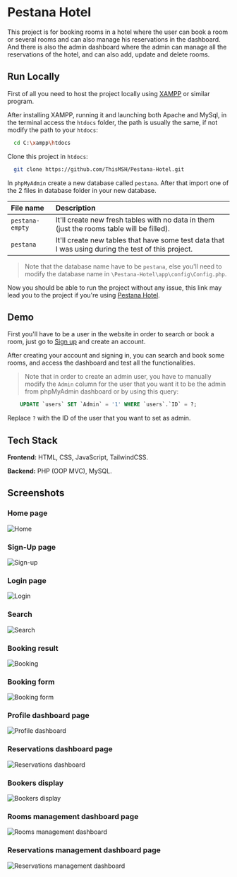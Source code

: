 
# Pestana Hotel

This project is for booking rooms in a hotel where the user can book a room or several rooms and can also manage his reservations in the dashboard. And there is also the admin dashboard where the admin can manage all the reservations of the hotel, and can also add, update and delete rooms.



## Run Locally

First of all you need to host the project locally using [XAMPP](https://www.apachefriends.org/) or similar program.

After installing XAMPP, running it and launching both Apache and MySql, in the terminal access the `htdocs` folder, the path is usually the same, if not modify the path to your `htdocs`:

```bash
  cd C:\xampp\htdocs
```

Clone this project in `htdocs`:

```bash
  git clone https://github.com/ThisMSH/Pestana-Hotel.git
```

In `phpMyAdmin` create a new database called `pestana`. After that import one of the 2 files in database folder in your new database.

| File name | Description                       |
| :-------- | :-------------------------------- |
| `pestana-empty`      | It'll create new fresh tables with no data in them (just the rooms table will be filled). |
| `pestana`      | It'll create new tables that have some test data that I was using during the test of this project. |

> Note that the database name have to be `pestana`, else you'll need to modify the database name in `\Pestana-Hotel\app\config\Config.php`.

Now you should be able to run the project without any issue, this link may lead you to the project if you're using [Pestana Hotel](http://localhost/Pestana-Hotel/).
## Demo

First you'll have to be a user in the website in order to search or book a room, just go to [Sign up](http://localhost/Pestana-Hotel/signup/register) and create an account.

After creating your account and signing in, you can search and book some rooms, and access the dashboard and test all the functionalities.

> Note that in order to create an admin user, you have to manually modify the `Admin` column for the user that you want it to be the admin from phpMyAdmin dashboard or by using this query:

```sql
    UPDATE `users` SET `Admin` = '1' WHERE `users`.`ID` = ?;
```

Replace `?` with the ID of the user that you want to set as admin.


## Tech Stack

**Frontend:** HTML, CSS, JavaScript, TailwindCSS.

**Backend:** PHP (OOP MVC), MySQL.


## Screenshots

### Home page
![Home](https://cdn.discordapp.com/attachments/1093953286404575333/1093953391241203853/localhost_Pestana-Hotel_.png)

### Sign-Up page
![Sign-up](https://cdn.discordapp.com/attachments/1093953286404575333/1093953391627075614/localhost_Pestana-Hotel_signup_register.png)

### Login page
![Login](https://cdn.discordapp.com/attachments/1093953286404575333/1093953392163950703/localhost_Pestana-Hotel_signin_login.png)

### Search
![Search](https://cdn.discordapp.com/attachments/1093953286404575333/1093953392583376947/localhost_Pestana-Hotel_home_index.png)

### Booking result
![Booking](https://cdn.discordapp.com/attachments/1093953286404575333/1093953392851828796/localhost_Pestana-Hotel_booking_search.png)

### Booking form
![Booking form](https://cdn.discordapp.com/attachments/1093953286404575333/1093953393204138146/localhost_Pestana-Hotel_booking_search_1.png)

### Profile dashboard page
![Profile dashboard](https://cdn.discordapp.com/attachments/1093953286404575333/1093953428583104553/localhost_Pestana-Hotel_dashboard_my_profile.png)

### Reservations dashboard page
![Reservations dashboard](https://cdn.discordapp.com/attachments/1093953286404575333/1093953428805390357/localhost_Pestana-Hotel_dashboard_my_booking.png)

### Bookers display
![Bookers display](https://cdn.discordapp.com/attachments/1093953286404575333/1093953429052862464/localhost_Pestana-Hotel_dashboard_my_booking_1.png)

### Rooms management dashboard page
![Rooms management dashboard](https://cdn.discordapp.com/attachments/1093953286404575333/1093953429283553290/localhost_Pestana-Hotel_dashboard_rooms_manage.png)

### Reservations management dashboard page
![Reservations management dashboard](https://cdn.discordapp.com/attachments/1093953286404575333/1093953429556170772/localhost_Pestana-Hotel_dashboard_actived.png)



